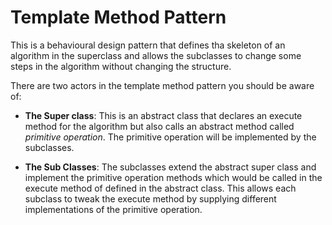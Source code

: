 # Template Method Pattern

This is a behavioural design pattern that defines tha skeleton of an algorithm in the superclass and allows the subclasses to change some steps in the algorithm without changing the structure.

There are two actors in the template method pattern you should be aware of:

- **The Super class**: This is an abstract class that declares an execute method for the algorithm but also calls an abstract method called _primitive operation_. The primitive operation will be implemented by the subclasses.

- **The Sub Classes**: The subclasses extend the abstract super class and implement the primitive operation methods which would be called in the execute method of defined in the abstract class. This allows each subclass to tweak the execute method by supplying different implementations of the primitive operation.
